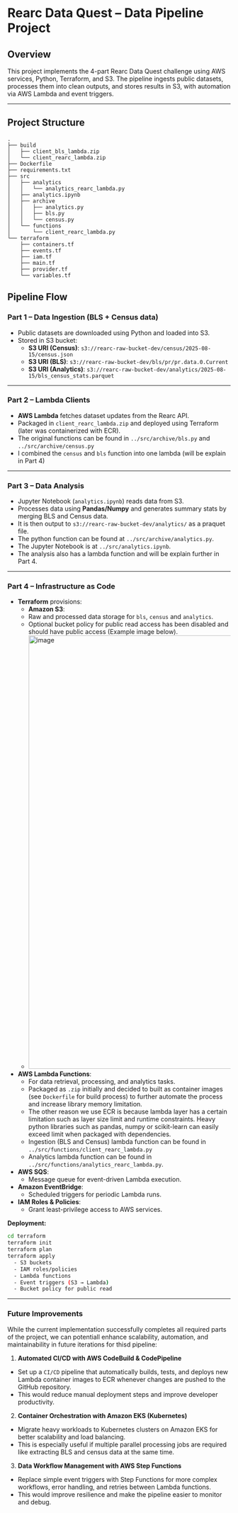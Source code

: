 # Rearc Data Quest – Data Pipeline Project
## Overview
This project implements the 4-part Rearc Data Quest challenge using AWS services, Python, Terraform, and S3.
The pipeline ingests public datasets, processes them into clean outputs, and stores results in S3, with automation via AWS Lambda and event triggers.

---

## Project Structure
```tree
.
├── build
│   ├── client_bls_lambda.zip
│   └── client_rearc_lambda.zip
├── Dockerfile
├── requirements.txt
├── src
│   ├── analytics
│   │   └── analytics_rearc_lambda.py
│   ├── analytics.ipynb
│   ├── archive
│   │   ├── analytics.py
│   │   ├── bls.py
│   │   └── census.py
│   └── functions
│       └── client_rearc_lambda.py
└── terraform
    ├── containers.tf
    ├── events.tf
    ├── iam.tf
    ├── main.tf
    ├── provider.tf
    └── variables.tf
```
## Pipeline Flow
### **Part 1 – Data Ingestion (BLS + Census data)**

- Public datasets are downloaded using Python and loaded into S3.
- Stored in S3 bucket:
  - **S3 URI (Census)**: `s3://rearc-raw-bucket-dev/census/2025-08-15/census.json`
  - **S3 URI (BLS)**: `s3://rearc-raw-bucket-dev/bls/pr/pr.data.0.Current`
  - **S3 URI (Analytics)**: `s3://rearc-raw-bucket-dev/analytics/2025-08-15/bls_census_stats.parquet`

---

### **Part 2 – Lambda Clients**
- **AWS Lambda** fetches dataset updates from the Rearc API.
- Packaged in `client_rearc_lambda.zip` and deployed using Terraform (later was containerized with ECR).
- The original functions can be found in `../src/archive/bls.py` and `../src/archive/census.py`
- I combined the `census` and `bls` function into one lambda (will be explain in Part 4)

----

### **Part 3 – Data Analysis**
- Jupyter Notebook (`analytics.ipynb`) reads data from S3.
- Processes data using **Pandas/Numpy** and generates summary stats by merging BLS and Census data.
- It is then output to `s3://rearc-raw-bucket-dev/analytics/` as a praquet file.
- The python function can be found at `../src/archive/analytics.py`.
- The Jupyter Notebook is at `../src/analytics.ipynb`.
- The analysis also has a lambda function and will be explain further in Part 4.

---

### **Part 4 – Infrastructure as Code**
- **Terraform** provisions:
  - **Amazon S3**:  
  - Raw and processed data storage for `bls`, `census` and `analytics`.  
  - Optional bucket policy for public read access has been disabled and should have public access (Example image below).
  - <img width="1381" height="979" alt="image" src="https://github.com/user-attachments/assets/cf9cc221-af23-4d71-809c-4997ebae7eed" />
- **AWS Lambda Functions**:
  - For data retrieval, processing, and analytics tasks.  
  - Packaged as `.zip` initially and decided to built as container images (see `Dockerfile` for build process) to further automate the process and increase library memory limitation.
  - The other reason we use ECR is because lambda layer has a certain limitation such as layer size limit and runtime constraints. Heavy python libraries such as pandas, numpy or scikit-learn can easily exceed limit when packaged with dependencies.
  - Ingestion (BLS and Census) lambda function can be found in `../src/functions/client_rearc_lambda.py`
  - Analytics lambda function can be found in `../src/functions/analytics_rearc_lambda.py`.
- **AWS SQS**:  
  - Message queue for event-driven Lambda execution.
- **Amazon EventBridge**:  
  - Scheduled triggers for periodic Lambda runs.  
- **IAM Roles & Policies**:  
  - Grant least-privilege access to AWS services.  

**Deployment:**  
```bash
cd terraform
terraform init
terraform plan
terraform apply
  - S3 buckets
  - IAM roles/policies
  - Lambda functions
  - Event triggers (S3 → Lambda)
  - Bucket policy for public read
```

---

### **Future Improvements**
While the current implementation successfully completes all required parts of the project, we can potentiall enhance scalability, automation, and maintainability in future iterations for thisd pipeline:

1. **Automated CI/CD with AWS CodeBuild & CodePipeline**
- Set up a `CI/CD` pipeline that automatically builds, tests, and deploys new Lambda container images to ECR whenever changes are pushed to the GitHub repository.
- This would reduce manual deployment steps and improve developer productivity.

2. **Container Orchestration with Amazon EKS (Kubernetes)**
- Migrate heavy workloads to Kubernetes clusters on Amazon EKS for better scalability and load balancing.
- This is especially useful if multiple parallel processing jobs are required like extracting BLS and census data at the same time.

3. **Data Workflow Management with AWS Step Functions**
- Replace simple event triggers with Step Functions for more complex workflows, error handling, and retries between Lambda functions.
- This would improve resilience and make the pipeline easier to monitor and debug.
